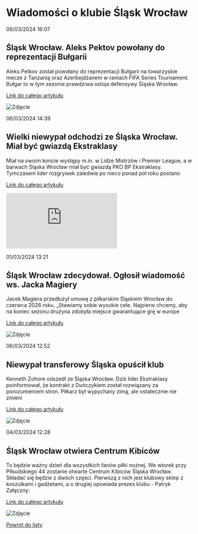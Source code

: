 # Wiadomości o klubie Śląsk Wrocław

06/03/2024  16:07 

## Śląsk Wrocław. Aleks Pektov powołany do reprezentacji Bułgarii 

Aleks Petkov został powołany do reprezentacji Bułgarii na towarzyskie mecze z Tanzanią oraz Azerbejdżanem w ramach FIFA Series Tournament. Bułgar to w tym sezonie prawdziwa ostoja defensywy Śląska Wrocław. 

[Link do całego artykułu](https://www.msn.com/pl-pl/sport/other/śląsk-wrocław-aleks-pektov-powołany-do-reprezentacji-bułgarii/ar-BB1jr6oj) 

![Zdjęcie](https://d-art.ppstatic.pl/kadry/k/r/1/f4/9c/65e8822708f78_o_original.jpg) 

06/03/2024  14:39 

## Wielki niewypał odchodzi ze Śląska Wrocław. Miał być gwiazdą Ekstraklasy 

Miał na swoim koncie występy m.in. w Lidze Mistrzów i Premier League, a w barwach Śląska Wrocław miał być gwiazdą PKO BP Ekstraklasy. Tymczasem lider rozgrywek zaledwie po nieco ponad pół roku postano 

[Link do całego artykułu](https://www.msn.com/pl-pl/sport/other/wielki-niewypał-odchodzi-ze-śląska-wrocław-miał-być-gwiazdą-ekstraklasy/ar-BB1jqRhm) 

![Zdjęcie](https://img-s-msn-com.akamaized.net/tenant/amp/entityid/BB1jqYjN.img?w=3644&h=2049&m=4&q=84) 

01/03/2024  13:21 

## Śląsk Wrocław zdecydował. Ogłosił wiadomość ws. Jacka Magiery 

Jacek Magiera przedłużył umowę z piłkarskim Śląskiem Wrocław do czerwca 2026 roku. „Stawiamy sobie wysokie cele. Najpierw chcemy, aby na koniec sezonu drużyna zdobyła miejsce gwarantujące grę w europe 

[Link do całego artykułu](https://www.msn.com/pl-pl/sport/other/śląsk-wrocław-zdecydował-ogłosił-wiadomość-ws-jacka-magiery/ar-BB1jaD21) 

![Zdjęcie](https://gfx.sport.radiozet.pl/var/g3-radiozetsport/storage/images/pilka-nozna/ekstraklasa/slask-wroclaw-zdecydowal-oglosil-wiadomosc-ws-jacka-magiery/9348944-1-pol-PL/Slask-Wroclaw-zdecydowal.-Oglosil-wiadomosc-ws.-Jacka-Magiery_full-hd.jpg) 

06/03/2024  12:52 

## Niewypał transferowy Śląska opuścił klub 

Kenneth Zohore odszedł ze Śląska Wrocław. Dziś lider Ekstraklasy poinformował, że kontrakt z Duńczykiem został rozwiązany za porozumieniem stron. Piłkarz był wypychany zimą, ale ostatecznie nie zmieni 

[Link do całego artykułu](https://weszlo.com/2024/03/06/slask-wroclaw-kenneth-zohore-transfery/) 

![Zdjęcie](None) 

04/03/2024  12:28 

## Śląsk Wrocław otwiera Centrum Kibiców 

To będzie ważny dzień dla wszystkich fanów piłki nożnej. We wtorek przy Piłsudskiego 44 zostanie otwarte Centrum Kibiców Śląska Wrocław. Składać się będzie z dwóch części. Pierwszą z nich jest klubowy sklep z koszulkami i gadżetami, a o drugiej opowiada prezes klubu - Patryk Załęczny: 

[Link do całego artykułu](https://www.radiowroclaw.pl/articles/view/138665/Slask-Wroclaw-otwiera-Centrum-Kibicow) 

![Zdjęcie](https://www.radiowroclaw.pl/img/articles/138665/pgOqTULJ3j.jpg) 

[Powrót do listy](https://jacekkajdan.github.io/ekstraklasa/lista_ekstraklasa)